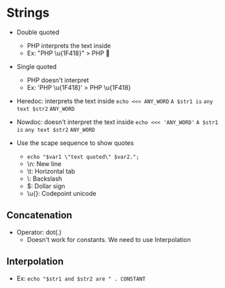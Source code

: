 # Strings
- Double quoted
  - PHP interprets the text inside
  - Ex: "PHP \u{1F418}" > PHP 🐘
- Single quoted
  - PHP doesn't interpret
  - Ex: 'PHP \u{1F418}' > PHP \u{1F418}
- Heredoc: interprets the text inside
  `echo <<< ANY_WORD`
  `A $str1 is`
  `any text $str2`
  `ANY_WORD`
- Nowdoc: doesn't interpret the text inside
  `echo <<< 'ANY_WORD'`
  `A $str1 is`
  `any text $str2`
  `ANY_WORD`

- Use the scape sequence to show quotes
  - `echo "$var1 \"text quoted\" $var2.";`
  - \n: New line
  - \t: Horizontal tab
  - \\: Backslash
  - \$: Dollar sign
  - \u{}: Codepoint unicode
## Concatenation
- Operator: dot(.)
  - Doesn't work for constants. We need to use Interpolation

## Interpolation 
- Ex: `echo "$str1 and $str2 are " . CONSTANT`
